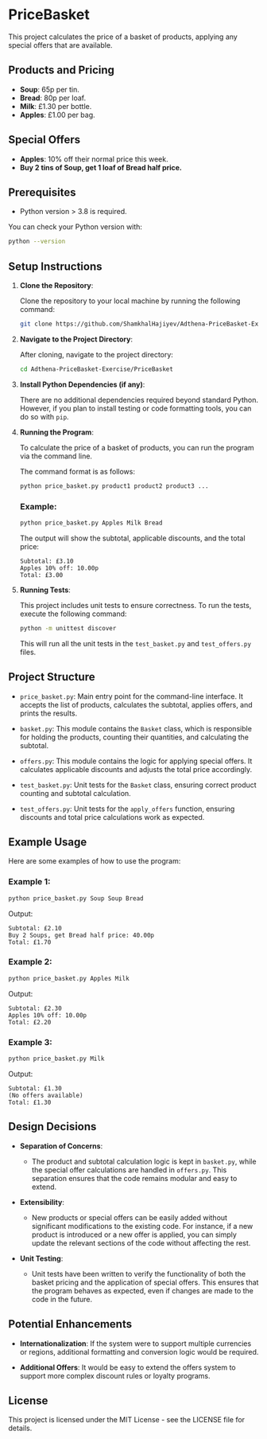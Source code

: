 # PriceBasket

This project calculates the price of a basket of products, applying any special offers that are available.

## Products and Pricing

- **Soup**: 65p per tin.
- **Bread**: 80p per loaf.
- **Milk**: £1.30 per bottle.
- **Apples**: £1.00 per bag.

## Special Offers

- **Apples**: 10% off their normal price this week.
- **Buy 2 tins of Soup, get 1 loaf of Bread half price.**

## Prerequisites

- Python version > 3.8 is required.
  
You can check your Python version with:

```bash
python --version
```

## Setup Instructions

1. **Clone the Repository**:

   Clone the repository to your local machine by running the following command:

   ```bash
   git clone https://github.com/ShamkhalHajiyev/Adthena-PriceBasket-Exercise.git
   ```


2. **Navigate to the Project Directory**:

   After cloning, navigate to the project directory:

   ```bash
   cd Adthena-PriceBasket-Exercise/PriceBasket
   ```

3. **Install Python Dependencies (if any)**:

   There are no additional dependencies required beyond standard Python. However, if you plan to install testing or code formatting tools, you can do so with `pip`.

4. **Running the Program**:

   To calculate the price of a basket of products, you can run the program via the command line. 

   The command format is as follows:

   ```bash
   python price_basket.py product1 product2 product3 ...
   ```

   ### Example:

   ```bash
   python price_basket.py Apples Milk Bread
   ```

   The output will show the subtotal, applicable discounts, and the total price:

   ```
   Subtotal: £3.10
   Apples 10% off: 10.00p
   Total: £3.00
   ```

5. **Running Tests**:

   This project includes unit tests to ensure correctness. To run the tests, execute the following command:

   ```bash
   python -m unittest discover
   ```

   This will run all the unit tests in the `test_basket.py` and `test_offers.py` files.

## Project Structure

- `price_basket.py`: Main entry point for the command-line interface. It accepts the list of products, calculates the subtotal, applies offers, and prints the results.
  
- `basket.py`: This module contains the `Basket` class, which is responsible for holding the products, counting their quantities, and calculating the subtotal.

- `offers.py`: This module contains the logic for applying special offers. It calculates applicable discounts and adjusts the total price accordingly.

- `test_basket.py`: Unit tests for the `Basket` class, ensuring correct product counting and subtotal calculation.

- `test_offers.py`: Unit tests for the `apply_offers` function, ensuring discounts and total price calculations work as expected.

## Example Usage

Here are some examples of how to use the program:

### Example 1:

```bash
python price_basket.py Soup Soup Bread
```

Output:
```
Subtotal: £2.10
Buy 2 Soups, get Bread half price: 40.00p
Total: £1.70
```

### Example 2:

```bash
python price_basket.py Apples Milk
```

Output:
```
Subtotal: £2.30
Apples 10% off: 10.00p
Total: £2.20
```

### Example 3:

```bash
python price_basket.py Milk
```

Output:
```
Subtotal: £1.30
(No offers available)
Total: £1.30
```

## Design Decisions

- **Separation of Concerns**: 
  - The product and subtotal calculation logic is kept in `basket.py`, while the special offer calculations are handled in `offers.py`. This separation ensures that the code remains modular and easy to extend.
  
- **Extensibility**: 
  - New products or special offers can be easily added without significant modifications to the existing code. For instance, if a new product is introduced or a new offer is applied, you can simply update the relevant sections of the code without affecting the rest.

- **Unit Testing**: 
  - Unit tests have been written to verify the functionality of both the basket pricing and the application of special offers. This ensures that the program behaves as expected, even if changes are made to the code in the future.

## Potential Enhancements

- **Internationalization**: If the system were to support multiple currencies or regions, additional formatting and conversion logic would be required.
  
- **Additional Offers**: It would be easy to extend the offers system to support more complex discount rules or loyalty programs.

## License

This project is licensed under the MIT License - see the LICENSE file for details.
